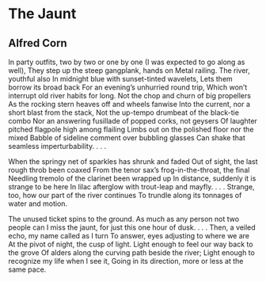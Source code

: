 # The Jaunt
## Alfred Corn
In party outfits, two by two or one by one
(I was expected to go along as well),
They step up the steep gangplank, hands on
Metal railing. The river, youthful also
In midnight blue with sunset-tinted wavelets,
Lets them borrow its broad back
For an evening’s unhurried round trip,
Which won’t interrupt old river habits for long.
Not the chop and churn of big propellers
As the rocking stern heaves off and wheels fanwise
Into the current, nor a short blast from the stack,
Not the up-tempo drumbeat of the black-tie combo
Nor an answering fusillade of popped corks, not geysers
Of laughter pitched flagpole high among flailing
Limbs out on the polished floor nor the mixed
Babble of sideline comment over bubbling glasses
Can shake that seamless imperturbability. . . .

When the springy net of sparkles has shrunk and faded
Out of sight, the last rough throb been coaxed
From the tenor sax’s frog-in-the-throat, the final
Needling tremolo of the clarinet been wrapped up
In distance, suddenly it is strange to be here
In lilac afterglow with trout-leap and mayfly. . . .
Strange, too, how our part of the river continues
To trundle along its tonnages of water and motion.

The unused ticket spins to the ground.
As much as any person not two people can
I miss the jaunt, for just this one hour of dusk. . . .
Then, a veiled echo, my name called as I turn
To answer, eyes adjusting to where we are
At the pivot of night, the cusp of light.
Light enough to feel our way back to the grove
Of alders along the curving path beside the river;
Light enough to recognize my life when I see it,
Going in its direction, more or less at the same pace.